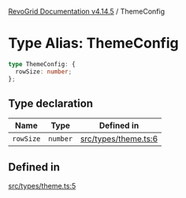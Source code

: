 [RevoGrid Documentation v4.14.5](README.md) / ThemeConfig

# Type Alias: ThemeConfig

```ts
type ThemeConfig: {
  rowSize: number;
};
```

## Type declaration

| Name | Type | Defined in |
| ------ | ------ | ------ |
| `rowSize` | `number` | [src/types/theme.ts:6](https://github.com/revolist/revogrid/blob/395fb64310e6654557393205ff295dbb2f4142c5/src/types/theme.ts#L6) |

## Defined in

[src/types/theme.ts:5](https://github.com/revolist/revogrid/blob/395fb64310e6654557393205ff295dbb2f4142c5/src/types/theme.ts#L5)
